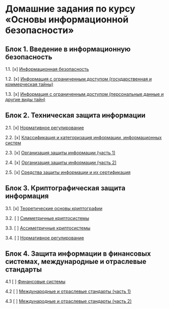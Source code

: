 # Домашние задания по курсу «Основы информационной безопасности»

## Блок 1. Введение в информационную безопасность

1.1. [x] [Информационная безопасность](01_information-security)

1.2. [x] [Информация с ограниченным доступом (государственная и коммерческая тайны)](02_privacy)

1.3. [x] [Информация с ограниченным доступом (персональные данные и другие виды тайн)](03_privacy)

## Блок 2. Техническая защита информации

2.1. [x] [Нормативное регулирование](04_regulation)

2.2. [x] [Классификация и категоризация информации, информационных систем](05_classification)

2.3. [x] [Организация защиты информации (часть 1)](06_organization)

2.4. [x] [Организация защиты информации (часть 2)](07_organization)

2.5. [x] [Средства защиты информации и их сертификация](08_certification)

## Блок 3. Криптографическая защита информация

3.1. [x] [Теоретические основы криптографии](09_crypto-basics)

3.2. [ ] [Симметричные криптосистемы](10_crypto-symmetric)

3.3. [ ] [Ассиметричные криптосистемы](11_crypto_assymetric)

3.4. [ ] [Нормативное регулирование](12_crypto_regulation)

## Блок 4. Защита информации в финансовых системах, международные и отраслевые стандарты

4.1 [ ] [Финансовые системы](13_financial)

4.2 [ ] [Международные и отраслевые стандарты (часть 1)](14_international)

4.3 [ ] [Международные и отраслевые стандарты (часть 2)](15_international)
